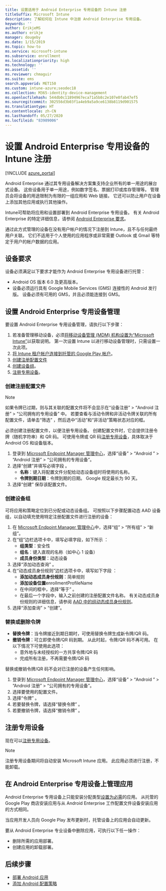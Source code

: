 ```yaml
---
title: 设置适用于 Android Enterprise 专用设备的 Intune 注册
titleSuffix: Microsoft Intune
description: 了解如何在 Intune 中注册 Android Enterprise 专用设备。
keywords: ''
author: ErikjeMS
ms.author: erikje
manager: dougeby
ms.date: 1/15/2019
ms.topic: how-to
ms.service: microsoft-intune
ms.subservice: enrollment
ms.localizationpriority: high
ms.technology: ''
ms.assetid: ''
ms.reviewer: chmaguir
ms.suite: ems
search.appverid: MET150
ms.custom: intune-azure;seodec18
ms.collection: M365-identity-device-management
ms.openlocfilehash: 544db0c11894967eca71a5b8c2e107e0fab47ef5
ms.sourcegitcommit: 302556d3b03f1a4eb9a5a9ce6138b8119d901575
ms.translationtype: HT
ms.contentlocale: zh-CN
ms.lasthandoff: 05/27/2020
ms.locfileid: "83989006"
---
```

# <a name="set-up-intune-enrollment-of-android-enterprise-dedicated-devices"></a>设置 Android Enterprise 专用设备的 Intune 注册

[!INCLUDE [azure_portal](../includes/azure_portal.md)]

Android Enterprise 通过其专用设备解决方案集支持企业所有的单一用途的展台式设备。 这些设备用于单一用途，例如数字签名、票据打印或库存管理等。 管理员会将设备的用途限制为有限的一组应用和 Web 链接。 它还可以防止用户在设备上添加其他应用或执行其他操作。

Intune可帮助将应用和设置部署到 Android Enterprise 专用设备。 有关 Android Enterprise 的特定详细信息，请参阅 [Android Enterprise 要求](https://support.google.com/work/android/answer/6174145?hl=en&ref_topic=6151012)。

通过此方式管理的设备在没有用户帐户的情况下注册到 Intune，且不与任何最终用户关联。 它们不适用于个人使用的应用程序或非常需要 Outlook 或 Gmail 等特定于用户的帐户数据的应用。

## <a name="device-requirements"></a>设备要求

设备必须满足以下要求才能作为 Android Enterprise 专用设备进行托管：

- Android OS 版本 6.0 及更高版本。
- 设备必须运行具有 Google Mobile Services (GMS) 连接性的 Android 发行版。 设备必须有可用的 GMS，并且必须能连接到 GMS。

## <a name="set-up-android-enterprise-dedicated-device-management"></a>设置 Android Enterprise 专用设备管理

要设置 Android Enterprise 专用设备管理，请执行以下步骤：

1. 若准备管理移动设备，必须[将移动设备管理 (MDM) 机构设置为“Microsoft Intune”](../fundamentals/mdm-authority-set.md)以获取说明。 第一次设置 Intune 以进行移动设备管理时，只需设置一次此项。
2. [将 Intune 租户帐户连接到托管的 Google Play 帐户](connect-intune-android-enterprise.md)。
3. [创建注册配置文件](#create-an-enrollment-profile)
4. [创建设备组](#create-a-device-group)。
5. [注册专用设备](#enroll-the-dedicated-devices)。

### <a name="create-an-enrollment-profile"></a>创建注册配置文件

> [!NOTE]
> 如果令牌已过期，则与其关联的配置文件将不会显示在“设备注册”   > “Android 注册”   > “公司拥有的专用设备”  中。 若要查看与活动令牌和非活动令牌关联的所有配置文件，请单击“筛选”  ，然后选中“活动”和“非活动”策略状态对应的框。 

必须创建注册配置文件，以便注册专用设备。 创建配置文件时，它会提供注册令牌（随机字符串）和 QR 码。 可使用令牌或 QR 码[注册专用设备](#enroll-the-dedicated-devices)，具体取决于 Android OS 和设备版本。

1. 登录到 [Microsoft Endpoint Manager 管理中心](https://go.microsoft.com/fwlink/?linkid=2109431)，选择“设备” > “Android ” > “Android 注册” > “公司拥有的专用设备”。
2. 选择“创建”并填写必填字段  。
    - **名称**：键入将配置文件分配给动态设备组时将使用的名称。
    - **令牌到期日期**：令牌到期的日期。 Google 规定最长为 90 天。
3. 选择“创建”  保存该配置文件。

### <a name="create-a-device-group"></a>创建设备组

可将应用和策略定位到已分配或动态设备组。 可按照以下步骤配置动态 AAD 设备组，以自动填充使用特定注册配置文件进行注册的设备：

1. 在 [Microsoft Endpoint Manager 管理中心](https://go.microsoft.com/fwlink/?linkid=2109431)中，选择“组” > “所有组” > “新组”。
2. 在“组”边栏选项卡中，填写必填字段，如下所示  ：
    - **组类型**：安全性
    - **组名**：键入直观的名称（如中心 1 设备）
    - **成员身份类型**：动态设备
3. 选择“添加动态查询”  。
4. 在“动态成员身份规则”边栏选项卡中，填写如下字段  ：
    - **添加动态成员身份规则**：简单规则
    - **添加设备位置**enrollmentProfileName
    - 在中间的框中，选择“等于”  。
    - 在最后一个字段中，输入之前创建的注册配置文件名称。
    有关动态成员身份规则的详细信息，请参阅 [AAD 中的组动态成员身份规则](https://docs.microsoft.com/azure/active-directory/users-groups-roles/groups-dynamic-membership)。 
5. 选择“添加查询” > “创建”。

### <a name="replace-or-remove-tokens"></a>替换或删除令牌

- **替换令牌**：当令牌接近到期日期时，可使用替换令牌生成新令牌/QR 码。
- **撤销令牌**：可立即使令牌/QR 码到期。 从此时起，令牌/QR 码不再可用。 在以下情况下可使用此选项：
  - 意外地与未经授权的一方共享令牌/QR 码
  - 完成所有注册，不再需要令牌/QR 码

替换或撤销令牌/QR 码不会对已注册的设备产生任何影响。

1. 登录到 [Microsoft Endpoint Manager 管理中心](https://go.microsoft.com/fwlink/?linkid=2109431)，选择“设备” > “Android ” > “Android 注册” > “公司拥有的专用设备”。
2. 选择要使用的配置文件。
3. 选择“令牌”  。
4. 若要替换令牌，请选择“替换令牌”  。
5. 若要撤销令牌，请选择“撤销令牌”  。

## <a name="enroll-the-dedicated-devices"></a>注册专用设备

现在可以[注册专用设备](android-dedicated-devices-fully-managed-enroll.md)。

> [!NOTE]
> 注册专用设备期间将自动安装 Microsoft Intune  应用。  此应用必须进行注册，不能卸载。 

## <a name="managing-apps-on-android-enterprise-dedicated-devices"></a>在 Android Enterprise 专用设备上管理应用

Android Enterprise 专用设备上只能安装分配类型[设置为必需](../apps/apps-deploy.md#assign-an-app)的应用。 从托管的 Google Play 商店安装应用与从 Android Enterprise 工作配置文件设备安装应用的方式相同。

当应用开发人员向 Google Play 发布更新时，托管设备上的应用会自动更新。

要从 Android Enterprise 专业设备中删除应用，可执行以下任一操作：
- 删除所需的应用部署。
- 创建应用的卸载部署。

## <a name="next-steps"></a>后续步骤
- [部署 Android 应用](../apps/apps-deploy.md)
- [添加 Android 配置策略](../configuration/device-profiles.md)
